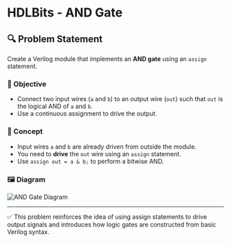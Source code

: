 # HDLBits - AND Gate

## 🔍 Problem Statement

Create a Verilog module that implements an **AND gate** using an `assign` statement.

### 🎯 Objective
- Connect two input wires (`a` and `b`) to an output wire (`out`) such that `out` is the logical AND of `a` and `b`.
- Use a continuous assignment to drive the output.

### 🧠 Concept
- Input wires `a` and `b` are already driven from outside the module.
- You need to **drive** the `out` wire using an `assign` statement.
- Use `assign out = a & b;` to perform a bitwise AND.

### 🖼️ Diagram
![AND Gate Diagram](https://hdlbits.01xz.net/mw/images/7/78/Andgate.png)

---

✅ This problem reinforces the idea of using assign statements to drive output signals and introduces how logic gates are constructed from basic Verilog syntax.

